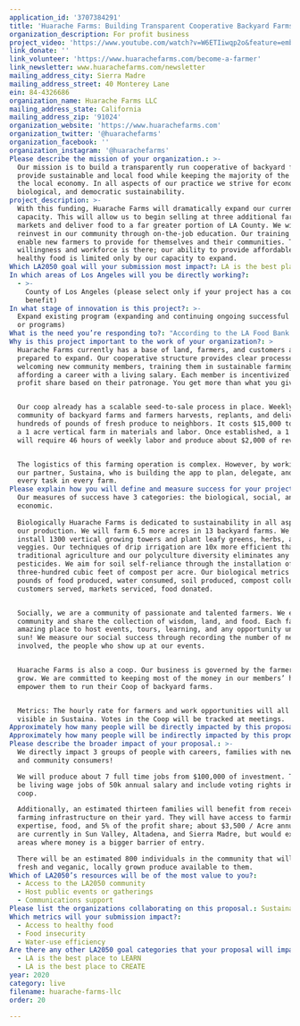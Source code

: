 ```yaml
---
application_id: '3707384291'
title: 'Huarache Farms: Building Transparent Cooperative Backyard Farms'
organization_description: For profit business
project_video: 'https://www.youtube.com/watch?v=W6ETIiwqp2o&feature=emb_title'
link_donate: ''
link_volunteer: 'https://www.huarachefarms.com/become-a-farmer'
link_newsletter: www.huarachefarms.com/newsletter
mailing_address_city: Sierra Madre
mailing_address_street: 40 Monterey Lane
ein: 84-4326686
organization_name: Huarache Farms LLC
mailing_address_state: California
mailing_address_zip: '91024'
organization_website: 'https://www.huarachefarms.com'
organization_twitter: '@huarachefarms'
organization_facebook: ''
organization_instagram: '@huarachefarms'
Please describe the mission of your organization.: >-
  Our mission is to build a transparently run cooperative of backyard farms that
  provide sustainable and local food while keeping the majority of the money in
  the local economy. In all aspects of our practice we strive for economic,
  biological, and democratic sustainability.
project_description: >-
  With this funding, Huarache Farms will dramatically expand our current growing
  capacity. This will allow us to begin selling at three additional farmers’
  markets and deliver food to a far greater portion of LA County. We will
  reinvest in our community through on-the-job education. Our training will
  enable new farmers to provide for themselves and their communities. The
  willingness and workforce is there; our ability to provide affordable and
  healthy food is limited only by our capacity to expand.
Which LA2050 goal will your submission most impact?: LA is the best place to LIVE
In which areas of Los Angeles will you be directly working?:
  - >-
    County of Los Angeles (please select only if your project has a countywide
    benefit)
In what stage of innovation is this project?: >-
  Expand existing program (expanding and continuing ongoing successful projects
  or programs)
What is the need you’re responding to?: "According to the LA Food Bank 1 in 5 people live without any sense of food security. Locally grown, affordable, and healthy food is far too often the privilege of a particular population. While Huarache Farms has been a constant feature of the Atwater Farmers’ Market, our ability to bring healthy and affordable food is limited by our size. With a greater growing capacity we would be able to produce more food and meet the needs of a far larger population.\n\tProximity is, more now than ever, a serious concern. Even without a pandemic limiting mobility, people can simply not always afford to travel to a market on one specific day, at one particular time. Our Community Supported Agriculture delivery system allows us to bring food from our backyard farms to those in need who wouldn't have access otherwise.\n\tHuarache Farms is ready to expand to meet these needs. Our trained farmers are capable and excited to train new members and our capacity is limited by capital to expand.\n"
Why is this project important to the work of your organization?: >
  Huarache Farms currently has a base of land, farmers, and customers and is
  prepared to expand. Our cooperative structure provides clear processes for
  welcoming new community members, training them in sustainable farming while
  affording a career with a living salary. Each member is incentivized by a
  profit share based on their patronage. You get more than what you give!


  Our coop already has a scalable seed-to-sale process in place. Weekly, our
  community of backyard farms and farmers harvests, replants, and delivers
  hundreds of pounds of fresh produce to neighbors. It costs $15,000 to produce
  a 1 acre vertical farm in materials and labor. Once established, a 1 acre farm
  will require 46 hours of weekly labor and produce about $2,000 of revenue.


  The logistics of this farming operation is complex. However, by working with
  our partner, Sustaina, who is building the app to plan, delegate, and track
  every task in every farm.
Please explain how you will define and measure success for your project.: >-
  Our measures of success have 3 categories: the biological, social, and
  economic.
   
  Biologically Huarache Farms is dedicated to sustainability in all aspects of
  our production. We will farm 6.5 more acres in 13 backyard farms. We will
  install 1300 vertical growing towers and plant leafy greens, herbs, and
  veggies. Our techniques of drip irrigation are 10x more efficient than
  traditional agriculture and our polyculture diversity eliminates any need for
  pesticides. We aim for soil self-reliance through the installation of nearly
  three-hundred cubic feet of compost per acre. Our biological metrics include
  pounds of food produced, water consumed, soil produced, compost collected,
  customers served, markets serviced, food donated.


  Socially, we are a community of passionate and talented farmers. We engage the
  community and share the collection of wisdom, land, and food. Each farm is an
  amazing place to host events, tours, learning, and any opportunity under the
  sun! We measure our social success through recording the number of new members
  involved, the people who show up at our events.


  Huarache Farms is also a coop. Our business is governed by the farmers that
  grow. We are committed to keeping most of the money in our members’ hands and
  empower them to run their Coop of backyard farms.


  Metrics: The hourly rate for farmers and work opportunities will all be
  visible in Sustaina. Votes in the Coop will be tracked at meetings.
Approximately how many people will be directly impacted by this proposal?: '800'
Approximately how many people will be indirectly impacted by this proposal?: '1000000'
Please describe the broader impact of your proposal.: >-
  We directly impact 3 groups of people with careers, families with new farms,
  and community consumers!

  We will produce about 7 full time jobs from $100,000 of investment. These will
  be living wage jobs of 50k annual salary and include voting rights in the
  coop.

  Additionally, an estimated thirteen families will benefit from receiving
  farming infrastructure on their yard. They will have access to farming
  expertise, food, and 5% of the profit share; about $3,500 / Acre annually! We
  are currently in Sun Valley, Altadena, and Sierra Madre, but would expand to
  areas where money is a bigger barrier of entry.

  There will be an estimated 800 individuals in the community that will have
  fresh and veganic, locally grown produce available to them.
Which of LA2050’s resources will be of the most value to you?:
  - Access to the LA2050 community
  - Host public events or gatherings
  - Communications support
Please list the organizations collaborating on this proposal.: Sustaina Company
Which metrics will your submission impact?:
  - Access to healthy food
  - Food insecurity
  - Water-use efficiency
Are there any other LA2050 goal categories that your proposal will impact?:
  - LA is the best place to LEARN
  - LA is the best place to CREATE
year: 2020
category: live
filename: huarache-farms-llc
order: 20

---
```

